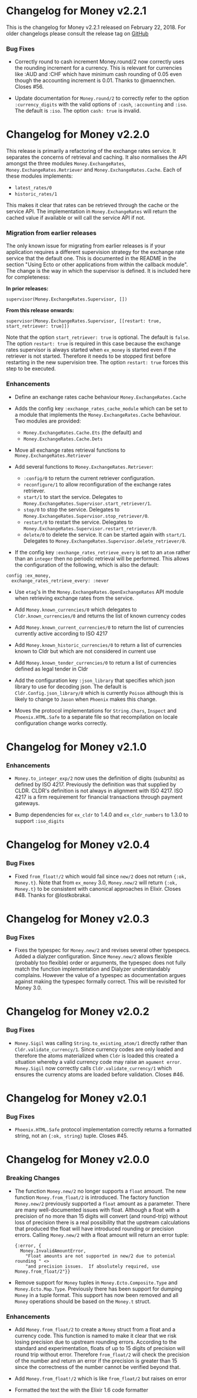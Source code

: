 # Changelog for Money v2.2.1

This is the changelog for Money v2.2.1 released on February 22, 2018.  For older changelogs please consult the release tag on [GitHub](https://github.com/kipcole9/money/tags)

### Bug Fixes

* Correctly round to cash increment Money.round/2 now correctly uses the rounding increment for a currency. This is relevant for currencies like :AUD and :CHF which have minimum cash rounding of 0.05 even though the accounting increment is 0.01.  Thanks to @maennchen.  Closes #56.

* Update documentation for `Money.round/2` to correctly refer to the option `:currency_digits` with the valid options of `:cash`, `:accounting` and `:iso`.  The default is `:iso`.  The option `cash: true` is invalid.

# Changelog for Money v2.2.0

This release is primarily a refactoring of the exchange rates service.  It separates the concerns of retrieval and caching.  It also normalises the API amongst the three modules `Money.ExchangeRates`, `Money.ExchangeRates.Retriever` and `Money.ExchangeRates.Cache`.  Each of these modules implements:

  * `latest_rates/0`
  * `historic_rates/1`

This makes it clear that rates can be retrieved through the cache or the service API.  The implementation in `Money.ExchangeRates` will return the cached value if available or will call the service API if not.

### Migration from earlier releases

The only known issue for migrating from earlier releases is if your application requires a different supervision strategy for the exchange rate service that the default one.  This is documented in the README in the section "Using Ecto or other applications from within the callback module".  The change is the way in which the supervisor is defined.  It is included here for completeness:

**In prior releases:**
```
supervisor(Money.ExchangeRates.Supervisor, [])
```

**From this release onwards:**
```
supervisor(Money.ExchangeRates.Supervisor, [[restart: true, start_retriever: true]])
```
Note that the option `start_retriever: true` is optional.  The default is `false`.  The option `restart: true` is required in this case because the exchange rates supervisor is always started when `ex_money` is started even if the retriever is not started.  Therefore it needs to be stopped first before restarting in the new supervision tree.  The option `restart: true` forces this step to be executed.

### Enhancements

* Define an exchange rates cache behaviour `Money.ExchangeRates.Cache`

* Adds the config key `:exchange_rates_cache_module` which can be set to a module that implements the `Money.ExchangeRates.Cache` behaviour.  Two modules are provided:

  * `Money.ExchangeRates.Cache.Ets` (the default) and
  * `Money.ExchangeRates.Cache.Dets`

* Move all exchange rates retrieval functions to `Money.ExchangeRates.Retriever`

* Add several functions to `Money.ExchangeRates.Retriever`:

  * `:config/0` to return the current retriever configuration.
  * `reconfigure/1` to allow reconfiguration of the exchange rates retriever.
  * `start/1` to start the service. Delegates to `Money.ExchangeRates.Supervisor.start_retriever/1`.
  * `stop/0` to stop the service. Delegates to `Money.ExchangeRates.Supervisor.stop_retriever/0`.
  * `restart/0` to restart the service. Delegates to `Money.ExchangeRates.Supervisor.restart_retriever/0`.
  * `delete/0` to delete the service.  It can be started again with `start/1`. Delegates to `Money.ExchangeRates.Supervisor.delete_retriever/0`.

* If the config key `:exchange_rates_retrieve_every` is set to an `atom` rather than an `integer` then no periodic retrieval will be performed.  This allows the configuration of the following, which is also the default:

```
config :ex_money,
  exchange_rates_retrieve_every: :never
```

* Use `etag`'s in the `Money.ExchangeRates.OpenExchangeRates` API module when retrieving exchange rates from the service.

* Add `Money.known_currencies/0` which delegates to `Cldr.known_currencies/0` and returns the list of known currency codes

* Add `Money.known_current_currencies/0` to return the list of currencies currently active according to ISO 4217

* Add `Money.known_historic_currencies/0` to return a list of currencies known to Cldr but which are not considered in current use

* Add `Money.known_tender_currencies/0` to return a list of currencies defined as legal tender in Cldr

* Add the configuration key `:json_library` that specifies which json library to use for decoding json.  The default is `Cldr.Config.json_library/0` which is currently `Poison` although this is likely to change to `Jason` when `Phoenix` makes this change.

* Moves the protocol implementations for `String.Chars`, `Inspect` and `Phoenix.HTML.Safe` to a separate file so that recompilation on locale configuration change works correctly.

# Changelog for Money v2.1.0

### Enhancements

* `Money.to_integer_exp/2` now uses the definition of digits (subunits) as defined by ISO 4217.  Previously the definition was that supplied by CLDR.  CLDR's definition is not always in alignment with ISO 4217.  ISO 4217 is a firm requirement for financial transactions through payment gateways.

* Bump dependencies for `ex_cldr` to 1.4.0 and `ex_cldr_numbers` to 1.3.0 to support `:iso_digits`

# Changelog for Money v2.0.4

### Bug Fixes

* Fixed `from_float!/2` which would fail since `new/2` does not return `{:ok, Money.t}`.  Note that from `ex_money` 3.0, `Money.new/2` will return `{:ok, Money.t}` to be consistent with canonical approaches in Elixir.  Closes #48.  Thanks for @lostkobrakai.

# Changelog for Money v2.0.3

### Bug Fixes

* Fixes the typespec for `Money.new/2` and revises several other typespecs.  Added a dialyzer configuration.  Since `Money.new/2` allows flexible (probably too flexible) order or arguments, the typespec does not fully match the function implementation and Dialyzer understandably complains.  However the value of a typespec as documentation argues against making the typespec formally correct.  This will be revisited for Money 3.0.

# Changelog for Money v2.0.2

### Bug Fixes

* `Money.Sigil` was calling `String.to_existing_atom/1` directly rather than `Cldr.validate_currency/1`.  Since currency codes are only loaded and therefore the atoms materialized when `Cldr` is loaded this created a situation whereby a valid currency code may raise an `agument error`.  `Money.Sigil` now correctly calls `Cldr.validate_currency/1` which ensures the currency atoms are loaded before validation.  Closes #46.

# Changelog for Money v2.0.1

### Bug Fixes

* `Phoenix.HTML.Safe` protocol implementation correctly returns a formatted string, not an `{:ok, string}` tuple.  Closes #45.

# Changelog for Money v2.0.0

### Breaking Changes

* The function `Money.new/2` no longer supports a `float` amount.  The new function `Money.from_float/2` is introduced.  The factory function `Money.new/2` previously supported a `float` amount as a parameter.  There are many well-documented issues with float.  Although a float with a precision of no more than 15 digits will convert (and round-trip) without loss of precision there is a real possibility that the upstream calculations that produced the float will have introduced rounding or precision errors. Calling `Money.new/2` with a float amount will return an error tuple:

  ```
  {:error, {
    Money.InvalidAmountError,
      "Float amounts are not supported in new/2 due to potenial rounding " <>
      "and precision issues.  If absolutely required, use Money.from_float/2"}}
  ```

* Remove support for `Money` tuples in `Money.Ecto.Composite.Type` and `Money.Ecto.Map.Type`.  Previously there has been support for dumping `Money` in a tuple format.  This support has now been removed and all `Money` operations should be based on the `Money.t` struct.

### Enhancements

* Add `Money.from_float/2` to create a `Money` struct from a float and a currency code.  This function is named to make it clear that we risk losing precision due to upstream rounding errors.  According to the standard and experimentation, floats of up to 15 digits of precision will round trip without error.  Therefore `from_float/2` will check the precision of the number and return an error if the precision is greater than 15 since the correctness of the number cannot be verified beyond that.

* Add `Money.from_float!/2` which is like `from_float/2` but raises on error

* Formatted the text the with the Elixir 1.6 code formatter
